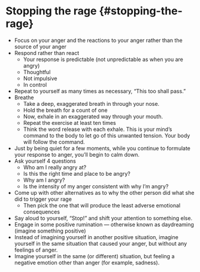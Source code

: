 # Stopping the rage {#stopping-the-rage}

*   Focus on your anger and the reactions to your anger rather than the source of your anger
*   Respond rather than react
    *   Your response is predictable (not unpredictable as when you are angry)
    *   Thoughtful
    *   Not impulsive
    *   In control
*   Repeat to yourself as many times as necessary, “This too shall pass.”
*   Breathe
    *   Take a deep, exaggerated breath in through your nose.
    *   Hold the breath for a count of one
    *   Now, exhale in an exaggerated way through your mouth.
    *   Repeat the exercise at least ten times
    *   Think the word release with each exhale. This is your mind’s command to the body to let go of this unwanted tension. Your body will follow the command.
*   Just by being quiet for a few moments, while you continue to formulate your response to anger, you’ll begin to calm down.
*   Ask yourself 4 questions
    *   Who am I really angry at?
    *   Is this the right time and place to be angry?
    *   Why am I angry?
    *   Is the intensity of my anger consistent with why I’m angry?
*   Come up with other alternatives as to why the other person did what she did to trigger your rage
    *   Then pick the one that will produce the least adverse emotional consequences
*   Say aloud to yourself, “Stop!” and shift your attention to something else.
*   Engage in some positive rumination — otherwise known as daydreaming (imagine something positive)
*   Instead of imagining yourself in another positive situation, imagine yourself in the same situation that caused your anger, but without any feelings of anger.
*   Imagine yourself in the same (or different) situation, but feeling a negative emotion other than anger (for example, sadness).